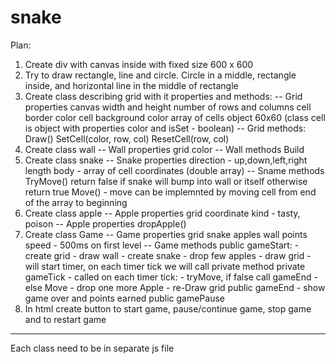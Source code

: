 # snake

Plan:

1. Create div with canvas inside with fixed size 600 x 600
2. Try to draw rectangle, line and circle. Circle in a middle, rectangle inside, and horizontal line in the middle of rectangle
4. Create class describing grid with it properties and methods:
    -- Grid properties
            canvas width and height
            number of rows and columns
            cell border color
            cell background color
            array of cells object 60x60 (class cell is object with properties color and isSet - boolean)
    -- Grid methods:
       Draw()
       SetCell(color, row, col)
       ResetCell(row, col)
5. Create class wall
    -- Wall properties
            grid
            color
    -- Wall methods
            Build
6. Create class snake
    -- Snake properties
            direction - up,down,left,right
            length
            body - array of cell coordinates (double array)
    -- Sname methods
            TryMove() return false if snake will bump into wall or itself otherwise return true
            Move() - move can be implemnted by moving cell from end of the array to beginning
7. Create class apple
    -- Apple properties
            grid
            coordinate
            kind - tasty, poison
    -- Apple properties
            dropApple()
8. Create class Game
    -- Game properties
            grid
            snake
            apples
            wall
            points
            speed - 500ms on first level
    -- Game methods
            public gameStart:
                - create grid
                - draw wall
                - create snake
                - drop few apples
                - draw grid
                - will start timer, on each timer tick we will call private method
            private gameTick - called on each timer tick:
                - tryMove, if false call gameEnd
                - else Move
                - drop one more Apple
                - re-Draw grid
            public gameEnd - show game over and points earned
            public gamePause
9. In html create button to start game, pause/continue game, stop game and to restart game
            
-----------------------------------
Each class need to be in separate js file
            
    